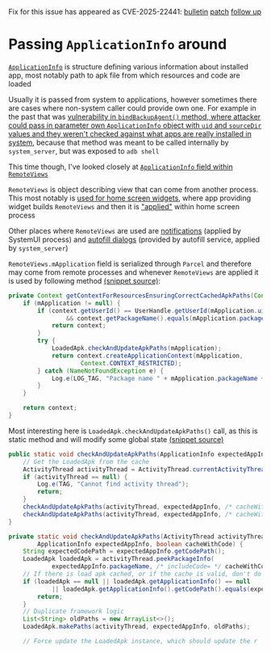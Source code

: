 Fix for this issue has appeared as CVE-2025-22441: [bulletin](https://source.android.com/docs/security/bulletin/2025-08-01#framework) [patch](https://android.googlesource.com/platform/frameworks/base/+/60335b2eae7311fe6e10e140b64489008a38a5a8%5E%21/) [follow up](https://android.googlesource.com/platform/frameworks/base/+/37bf5823504f2a256f128123393cd149721b87fc%5E%21/#F0)

# Passing `ApplicationInfo` around

[`ApplicationInfo`](https://developer.android.com/reference/android/content/pm/ApplicationInfo) is structure defining various information about installed app, most notably path to apk file from which resources and code are loaded

Usually it is passed from system to applications, however sometimes there are cases where non-system caller could provide own one. For example in the past that was [vulnerability in `bindBackupAgent()` method, where attacker could pass in parameter own `ApplicationInfo` object with `uid` and `sourceDir` values and they weren't checked against what apps are really installed in system](https://seclists.org/fulldisclosure/2015/Apr/52), because that method was meant to be called internally by `system_server`, but was exposed to `adb shell`

This time though, I've looked closely at [`ApplicationInfo` field within `RemoteViews`](https://cs.android.com/android/platform/superproject/main/+/main:frameworks/base/core/java/android/widget/RemoteViews.java;l=356;drc=978f80da915fe0a64d0b6425ce30d5359563b5e9)

`RemoteViews` is object describing view that can come from another process. This most notably is [used for home screen widgets](https://developer.android.com/guide/topics/appwidgets#handle-events), where app providing widget builds `RemoteViews` and then it is ["applied"](https://developer.android.com/reference/android/widget/RemoteViews#apply(android.content.Context,%20android.view.ViewGroup)) within home screen process

Other places where `RemoteViews` are used are [notifications](https://developer.android.com/reference/android/app/Notification.Builder#setCustomBigContentView(android.widget.RemoteViews)) (applied by SystemUI process) and [autofill dialogs](https://developer.android.com/reference/android/service/autofill/Presentations.Builder#setDialogPresentation(android.widget.RemoteViews)) (provided by autofill service, applied by `system_server`)

`RemoteViews.mApplication` field is serialized through `Parcel` and therefore may come from remote processes and whenever `RemoteViews` are applied it is used by following method [(snippet source)](https://cs.android.com/android/platform/superproject/main/+/main:frameworks/base/core/java/android/widget/RemoteViews.java;l=6545-6561;drc=978f80da915fe0a64d0b6425ce30d5359563b5e9):

```java
private Context getContextForResourcesEnsuringCorrectCachedApkPaths(Context context) {
    if (mApplication != null) {
        if (context.getUserId() == UserHandle.getUserId(mApplication.uid)
                && context.getPackageName().equals(mApplication.packageName)) {
            return context;
        }
        try {
            LoadedApk.checkAndUpdateApkPaths(mApplication);
            return context.createApplicationContext(mApplication,
                    Context.CONTEXT_RESTRICTED);
        } catch (NameNotFoundException e) {
            Log.e(LOG_TAG, "Package name " + mApplication.packageName + " not found");
        }
    }

    return context;
}
```

Most interesting here is `LoadedApk.checkAndUpdateApkPaths()` call, as this is static method and will modify some global state [(snippet source)](https://cs.android.com/android/platform/superproject/main/+/main:frameworks/base/core/java/android/app/LoadedApk.java;l=2275-2302;drc=5916ee589c4880e2d8a1a9ad6dc852108e4c44c1)

```java
public static void checkAndUpdateApkPaths(ApplicationInfo expectedAppInfo) {
    // Get the LoadedApk from the cache
    ActivityThread activityThread = ActivityThread.currentActivityThread();
    if (activityThread == null) {
        Log.e(TAG, "Cannot find activity thread");
        return;
    }
    checkAndUpdateApkPaths(activityThread, expectedAppInfo, /* cacheWithCode */ true);
    checkAndUpdateApkPaths(activityThread, expectedAppInfo, /* cacheWithCode */ false);
}

private static void checkAndUpdateApkPaths(ActivityThread activityThread,
        ApplicationInfo expectedAppInfo, boolean cacheWithCode) {
    String expectedCodePath = expectedAppInfo.getCodePath();
    LoadedApk loadedApk = activityThread.peekPackageInfo(
            expectedAppInfo.packageName, /* includeCode= */ cacheWithCode);
    // If there is load apk cached, or if the cache is valid, don't do anything.
    if (loadedApk == null || loadedApk.getApplicationInfo() == null
            || loadedApk.getApplicationInfo().getCodePath().equals(expectedCodePath)) {
        return;
    }
    // Duplicate framework logic
    List<String> oldPaths = new ArrayList<>();
    LoadedApk.makePaths(activityThread, expectedAppInfo, oldPaths);

    // Force update the LoadedApk instance, which should update the r